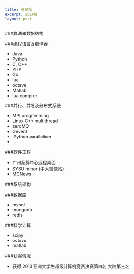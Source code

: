 ```yaml
---
title: 张良福
excerpt: 2010级
layout: post
---
```

###算法和数据结构

###编程语言及编译器
 - Java
 - Python
 - C, C++
 - PHP
 - Go
 - lua
 - octave
 - Matlab
 - lua compiler

###并行、并发及分布式系统
 - MPI programming
 - Linux C++ multithread
 - zeroMQ
 - Gevent
 - IPython parallelism
 - ...

###软件工程
 - 广州超算中心远程桌面
 - SYSU mirror (中大镜像站）
 - MCNews

###系统架构

###数据库
 - mysql
 - mongodb
 - redis

###科学计算
 - scipy
 - octave
 - matlab

###获奖情况
 - 获得 2013 亚洲大学生超级计算机竞赛决赛第四名,大陆第三名

